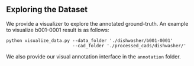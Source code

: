 
## Exploring the Dataset

We provide a visualizer to explore the annotated ground-truth. An example to visualize b001-0001 result is as follows: 
```
python visualize_data.py --data_folder './dishwasher/b001-0001'
                         --cad_folder './processed_cads/dishwasher/' 
``` 
We also provide our visual annotation interface in the `annotation` folder. 

